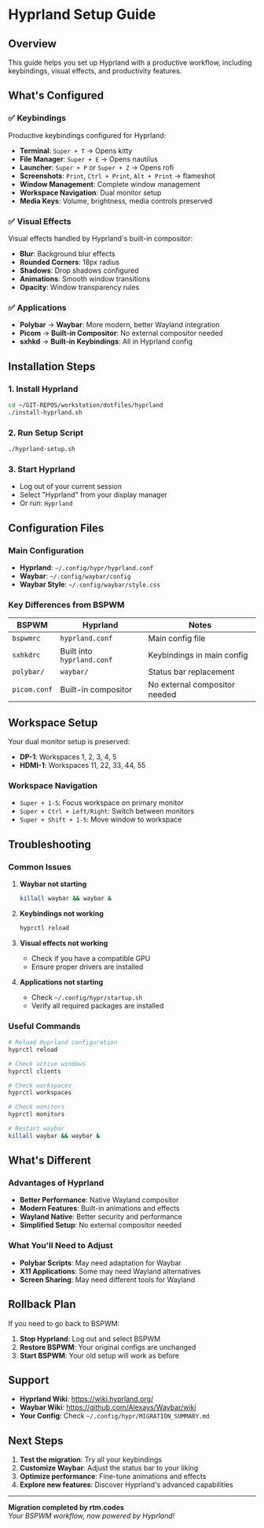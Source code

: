 # Hyprland Setup Guide

## Overview

This guide helps you set up Hyprland with a productive workflow, including keybindings, visual effects, and productivity features.

## What's Configured

### ✅ Keybindings

Productive keybindings configured for Hyprland:

- **Terminal**: `Super + T` → Opens kitty
- **File Manager**: `Super + E` → Opens nautilus
- **Launcher**: `Super + P` or `Super + Z` → Opens rofi
- **Screenshots**: `Print`, `Ctrl + Print`, `Alt + Print` → flameshot
- **Window Management**: Complete window management
- **Workspace Navigation**: Dual monitor setup
- **Media Keys**: Volume, brightness, media controls preserved

### ✅ Visual Effects

Visual effects handled by Hyprland's built-in compositor:

- **Blur**: Background blur effects
- **Rounded Corners**: 18px radius
- **Shadows**: Drop shadows configured
- **Animations**: Smooth window transitions
- **Opacity**: Window transparency rules

### ✅ Applications

- **Polybar** → **Waybar**: More modern, better Wayland integration
- **Picom** → **Built-in Compositor**: No external compositor needed
- **sxhkd** → **Built-in Keybindings**: All in Hyprland config

## Installation Steps

### 1. Install Hyprland

```bash
cd ~/GIT-REPOS/workstation/dotfiles/hyprland
./install-hyprland.sh
```

### 2. Run Setup Script

```bash
./hyprland-setup.sh
```

### 3. Start Hyprland

- Log out of your current session
- Select "Hyprland" from your display manager
- Or run: `Hyprland`

## Configuration Files

### Main Configuration

- **Hyprland**: `~/.config/hypr/hyprland.conf`
- **Waybar**: `~/.config/waybar/config`
- **Waybar Style**: `~/.config/waybar/style.css`

### Key Differences from BSPWM

| BSPWM        | Hyprland                   | Notes                         |
| ------------ | -------------------------- | ----------------------------- |
| `bspwmrc`    | `hyprland.conf`            | Main config file              |
| `sxhkdrc`    | Built into `hyprland.conf` | Keybindings in main config    |
| `polybar/`   | `waybar/`                  | Status bar replacement        |
| `picom.conf` | Built-in compositor        | No external compositor needed |

## Workspace Setup

Your dual monitor setup is preserved:

- **DP-1**: Workspaces 1, 2, 3, 4, 5
- **HDMI-1**: Workspaces 11, 22, 33, 44, 55

### Workspace Navigation

- `Super + 1-5`: Focus workspace on primary monitor
- `Super + Ctrl + Left/Right`: Switch between monitors
- `Super + Shift + 1-5`: Move window to workspace

## Troubleshooting

### Common Issues

1. **Waybar not starting**

   ```bash
   killall waybar && waybar &
   ```

2. **Keybindings not working**

   ```bash
   hyprctl reload
   ```

3. **Visual effects not working**

   - Check if you have a compatible GPU
   - Ensure proper drivers are installed

4. **Applications not starting**
   - Check `~/.config/hypr/startup.sh`
   - Verify all required packages are installed

### Useful Commands

```bash
# Reload Hyprland configuration
hyprctl reload

# Check active windows
hyprctl clients

# Check workspaces
hyprctl workspaces

# Check monitors
hyprctl monitors

# Restart waybar
killall waybar && waybar &
```

## What's Different

### Advantages of Hyprland

- **Better Performance**: Native Wayland compositor
- **Modern Features**: Built-in animations and effects
- **Wayland Native**: Better security and performance
- **Simplified Setup**: No external compositor needed

### What You'll Need to Adjust

- **Polybar Scripts**: May need adaptation for Waybar
- **X11 Applications**: Some may need Wayland alternatives
- **Screen Sharing**: May need different tools for Wayland

## Rollback Plan

If you need to go back to BSPWM:

1. **Stop Hyprland**: Log out and select BSPWM
2. **Restore BSPWM**: Your original configs are unchanged
3. **Start BSPWM**: Your old setup will work as before

## Support

- **Hyprland Wiki**: https://wiki.hyprland.org/
- **Waybar Wiki**: https://github.com/Alexays/Waybar/wiki
- **Your Config**: Check `~/.config/hypr/MIGRATION_SUMMARY.md`

## Next Steps

1. **Test the migration**: Try all your keybindings
2. **Customize Waybar**: Adjust the status bar to your liking
3. **Optimize performance**: Fine-tune animations and effects
4. **Explore new features**: Discover Hyprland's advanced capabilities

---

**Migration completed by rtm.codes**  
_Your BSPWM workflow, now powered by Hyprland!_
